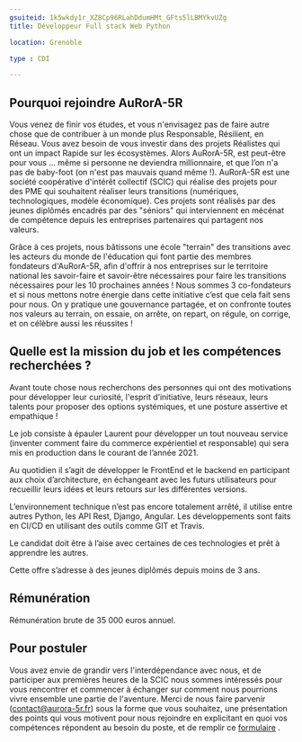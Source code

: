 ```yaml
---
gsuiteid: 1k5wkdy1r_XZ8Cp96RLahDdumHMt_GFts5lLBMYkvUZg
title: Développeur Full stack Web Python

location: Grenoble

type : CDI

---
```


Pourquoi rejoindre AuRorA-5R
----------------------------

Vous venez de finir vos études, et vous n'envisagez pas de faire autre chose que de contribuer à un monde plus Responsable, Résilient, en Réseau. Vous avez besoin de vous investir dans des projets Réalistes qui ont un impact Rapide sur les écosystèmes. Alors AuRorA-5R, est peut-être pour vous … même si personne ne deviendra millionnaire, et que l’on n'a pas de baby-foot (on n'est pas mauvais quand même !). AuRorA-5R est une société coopérative d'intérêt collectif (SCIC) qui réalise des projets pour des PME qui souhaitent réaliser leurs transitions (numériques, technologiques, modèle économique). Ces projets sont réalisés par des jeunes diplômés encadrés par des "séniors" qui interviennent en mécénat de compétence depuis les entreprises partenaires qui partagent nos valeurs. 

Grâce à ces projets, nous bâtissons une école "terrain" des transitions avec les acteurs du monde de l'éducation qui font partie des membres fondateurs d'AuRorA-5R, afin d'offrir à nos entreprises sur le territoire national les savoir-faire et savoir-être nécessaires pour faire les transitions nécessaires pour les 10 prochaines années ! Nous sommes 3 co-fondateurs et si nous mettons notre énergie dans cette initiative c’est que cela fait sens pour nous. On y pratique une gouvernance partagée, et on confronte toutes nos valeurs au terrain, on essaie, on arrête, on repart, on régule, on corrige, et on célèbre aussi les réussites !

Quelle est la mission du job et les compétences recherchées ?
-------------------------------------------------------------

Avant toute chose nous recherchons des personnes qui ont des motivations pour développer leur curiosité, l'esprit d’initiative, leurs réseaux, leurs talents pour proposer des options systémiques, et une posture assertive et empathique !

Le job consiste à épauler Laurent pour développer un tout nouveau service (inventer comment faire du commerce expérientiel et responsable) qui sera mis en production dans le courant de l’année 2021. 

Au quotidien il s’agit de développer le FrontEnd et le backend en participant aux choix d’architecture, en échangeant avec les futurs utilisateurs pour recueillir leurs idées et leurs retours sur les différentes versions.

L’environnement technique n’est pas encore totalement arrêté, il utilise entre autres Python, les API Rest, Django, Angular. Les développements sont faits en CI/CD en utilisant des outils comme GIT et Travis.

Le candidat doit être à l’aise avec certaines de ces technologies et prêt à apprendre les autres.

Cette offre s’adresse à des jeunes diplômés depuis moins de 3 ans. 

Rémunération
------------

Rémunération brute de 35 000 euros annuel.

Pour postuler
-------------

Vous avez envie de grandir vers l'interdépendance avec nous, et de participer aux premières heures de la SCIC nous sommes intéressés pour vous rencontrer et commencer à échanger sur comment nous pourrions vivre ensemble une partie de l'aventure. Merci de nous faire parvenir ([contact@aurora-5r.fr](mailto:contact@aurora-5r.fr)) sous la forme que vous souhaitez, une présentation des points qui vous motivent pour nous rejoindre en explicitant en quoi vos compétences répondent au besoin du poste, et de remplir ce [formulaire](https://forms.gle/bG2fMDdt7kNNmtP48) .

